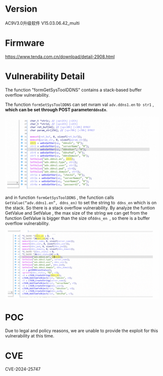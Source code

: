 # Version

AC9V3.0升级软件 V15.03.06.42\_multi

# Firmware

https://www.tenda.com.cn/download/detail-2908.html

# Vulnerability Detail

The function "formGetSysToolDDNS" contains a stack-based buffer overflow vulnerability.

The function `formSetSysToolDDNS` can set nvram val `adv.ddns1.en` to` str1` , **which can be set through POST parameter`ddnsEn`**.

![image.png](assets/image2.png)

and in function `formGetSysToolDDNS` , the function calls `GetValue(“adv.ddns1.en”, ddns_en)` to set the string to` ddns_en` which is on the stack. So there is a stack overflow vulnerability. By analyze the funtion GetValue and SetValue , the max size of the string we can get from the function GetValue is bigger than the size of`ddns_en `, so there is a buffer overflow vulnerability.

![image.png](assets/image3.png)

# POC

Due to legal and policy reasons, we are unable to provide the exploit for this vulnerability at this time.

# CVE

CVE-2024-25747

